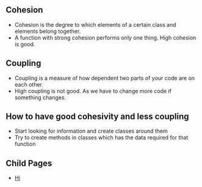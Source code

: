 
## Cohesion

- Cohesion is the degree to which elements of a certain class and elements belong together.
- A function with strong cohesion performs only one thing. High cohesion is good.

## Coupling

- Coupling is a measure of how dependent two parts of your code are on each other.
- High coupling is not good. As we have to change more code if something changes.

## How to have good cohesivity and less coupling

- Start looking for information and create classes around them
- Try to create methods in classes which has the data required for that function


## Child Pages
- [Hi](./Hi/Hi.md)
